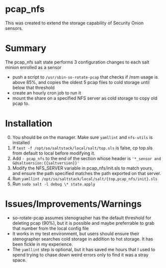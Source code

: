 # pcap_nfs
This was created to extend the storage capability of Security Onion sensors. 
# Summary
The pcap_nfs salt state performs 3 configuration changes to each salt minion enrolled as a sensor
- push a script to `/usr/sbin-so-rotate-pcap` that checks if /nsm usage is above 85%, and copies the oldest 5 pcap files to cold storage until below that threshold
- create an hourly cron job to run it
- mount the share on a specified NFS server as cold storage to copy old pcap to.
# Installation
0. You should be on the manager. Make sure `yamllint` and `nfs-utils` is installed
1. If `test -f /opt/so/saltstack/local/salt/top.sls` is false, cp top.sls from default to local before modifying it.
2. Add `- pcap_nfs` to the end of the section whose header is `'*_sensor and G@saltversion:{{saltversion}}'`
3. Modify the NFS_SERVER variable in pcap_nfs/init.sls to match yours, and ensure the path specified matches the path exported on that server.
4. Run `yamllint /opt/so/saltstack/local/salt/{top,pcap_nfs/init}.sls`
5. Run `sudo salt -l debug \* state.apply`
# Issues/Improvements/Warnings
- so-rotate-pcap assumes stenographer has the default threshold for deleting pcap (90%), but it is possible and maybe preferrable to grab that number from the local config file
- It works in my test environment, but users should ensure their stenographer searches cold storage in addition to hot storage. It has been fickle in my experience. 
- The `yamllint` step is optional, but it has saved me hours that I used to spend trying to chase down weird errors only to find it was a stray space. 
